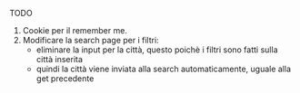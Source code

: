 TODO
1. Cookie per il remember me.
2. Modificare la search page per i filtri:
	- eliminare la input per la città, questo poichè i filtri sono fatti sulla città inserita
	- quindi la città viene inviata alla search automaticamente, uguale alla get precedente
